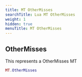 ```yaml
---
title: MT OtherMisses
searchTitle: Lua MT OtherMisses
weight: 1
hidden: true
menuTitle: MT OtherMisses
---
```

## OtherMisses

This represents a OtherMisses MT
```lua
MT.OtherMisses
```